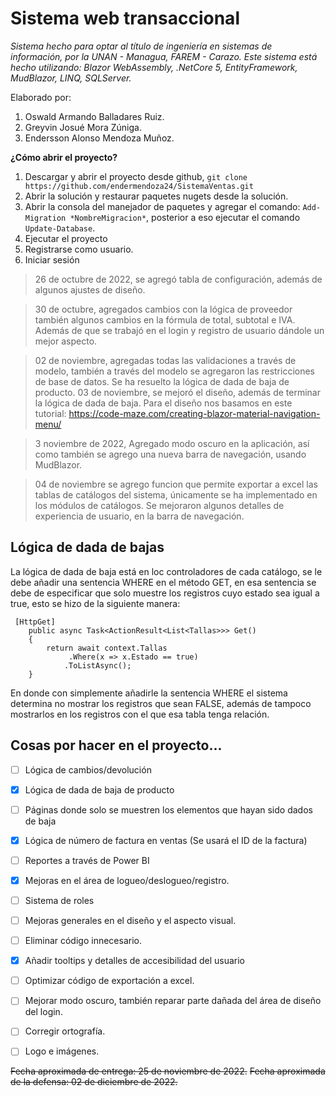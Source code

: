 
# Sistema web transaccional
*Sistema hecho para optar al título de ingeniería en sistemas de información, por la UNAN - Managua, FAREM - Carazo.
Este sistema está hecho utilizando: Blazor WebAssembly, .NetCore 5, EntityFramework, MudBlazor, LINQ, SQLServer.*

Elaborado por:

 1. Oswald Armando Balladares Ruiz.
 2. Greyvin Josué Mora Zúniga.
 3. Endersson Alonso Mendoza Muñoz.

**¿Cómo abrir el proyecto?**

 1. Descargar y abrir el  proyecto desde github, `git clone https://github.com/endermendoza24/SistemaVentas.git`
 2. Abrir la solución y restaurar paquetes nugets desde la solución.
 3. Abrir la consola del manejador de paquetes y agregar el comando: `Add-Migration *NombreMigracion*`, posterior a eso ejecutar el comando `Update-Database`.
 4. Ejecutar el proyecto
 5. Registrarse como usuario.
 6. Iniciar sesión

> 26 de octubre de 2022, se agregó tabla de configuración, además de
> algunos ajustes de diseño.

> 30 de octubre, agregados cambios con la lógica de proveedor
> también algunos cambios en la fórmula de total, subtotal e IVA. Además de que se trabajó en el login y registro de usuario dándole un mejor aspecto.

> 02 de noviembre, agregadas todas las validaciones a través de modelo, también a través del modelo se agregaron las restricciones de base de datos.
> Se ha resuelto la lógica de dada de baja de producto.
> 03 de noviembre, se mejoró el diseño, además de terminar la lógica de dada de baja. Para el diseño nos basamos en este tutorial: 
> https://code-maze.com/creating-blazor-material-navigation-menu/

> 3 noviembre de 2022, Agregado modo oscuro en la aplicación, así como también se agrego una nueva barra de navegación, usando MudBlazor.

> 04 de noviembre se agrego funcion que permite exportar a excel las tablas de catálogos del sistema, únicamente se ha implementado en los módulos de catálogos.
> Se mejoraron algunos detalles de experiencia de usuario, en la barra de navegación.

## Lógica de dada de bajas
La lógica de dada de baja está en loc controladores de cada catálogo, se le debe añadir una sentencia WHERE en el método GET, en esa sentencia se debe de especificar que solo muestre los registros cuyo estado sea igual a true, esto se hizo de la siguiente manera:

     [HttpGet]
        public async Task<ActionResult<List<Tallas>>> Get()
        {
            return await context.Tallas
                 .Where(x => x.Estado == true)
                .ToListAsync();
        }
En donde con simplemente añadirle la sentencia WHERE  el sistema determina no mostrar los registros que sean FALSE, además de tampoco mostrarlos en los registros con el que esa tabla tenga relación.

## Cosas por hacer en el proyecto...

 - [ ] Lógica de cambios/devolución
 - [x] Lógica de dada de baja de producto
 - [ ] Páginas donde solo se muestren los elementos que hayan sido dados de baja
 - [x] Lógica de número de factura en ventas (Se usará el ID de la factura)
 - [ ] Reportes a través de Power BI
 - [x] Mejoras en el área de logueo/deslogueo/registro.
 - [ ] Sistema de roles
 - [ ] Mejoras generales en el diseño y el aspecto visual.
 - [ ] Eliminar código innecesario.
 - [x] Añadir tooltips y detalles de accesibilidad del usuario
 - [ ] Optimizar código de exportación a excel.
 - [ ] Mejorar modo oscuro, también reparar parte dañada del área de diseño del login.
 - [ ] Corregir ortografía.
 - [ ] Logo e imágenes.
 

~~Fecha aproximada de entrega: 25 de noviembre de 2022.~~
~~Fecha aproximada de la defensa: 02 de diciembre de 2022.~~

